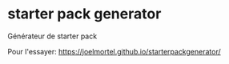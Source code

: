 # starter pack generator
 Générateur de starter pack

Pour l'essayer: https://joelmortel.github.io/starterpackgenerator/
